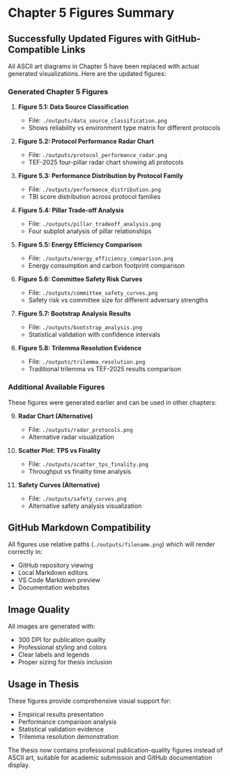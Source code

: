# Chapter 5 Figures Summary

## Successfully Updated Figures with GitHub-Compatible Links

All ASCII art diagrams in Chapter 5 have been replaced with actual generated visualizations. Here are the updated figures:

### Generated Chapter 5 Figures

1. **Figure 5.1: Data Source Classification**
   - File: `./outputs/data_source_classification.png`
   - Shows reliability vs environment type matrix for different protocols

2. **Figure 5.2: Protocol Performance Radar Chart**
   - File: `./outputs/protocol_performance_radar.png`
   - TEF-2025 four-pillar radar chart showing all protocols

3. **Figure 5.3: Performance Distribution by Protocol Family**
   - File: `./outputs/performance_distribution.png`
   - TBI score distribution across protocol families

4. **Figure 5.4: Pillar Trade-off Analysis**
   - File: `./outputs/pillar_tradeoff_analysis.png`
   - Four subplot analysis of pillar relationships

5. **Figure 5.5: Energy Efficiency Comparison**
   - File: `./outputs/energy_efficiency_comparison.png`
   - Energy consumption and carbon footprint comparison

6. **Figure 5.6: Committee Safety Risk Curves**
   - File: `./outputs/committee_safety_curves.png`
   - Safety risk vs committee size for different adversary strengths

7. **Figure 5.7: Bootstrap Analysis Results**
   - File: `./outputs/bootstrap_analysis.png`
   - Statistical validation with confidence intervals

8. **Figure 5.8: Trilemma Resolution Evidence**
   - File: `./outputs/trilemma_resolution.png`
   - Traditional trilemma vs TEF-2025 results comparison

### Additional Available Figures

These figures were generated earlier and can be used in other chapters:

9. **Radar Chart (Alternative)**
   - File: `./outputs/radar_protocols.png`
   - Alternative radar visualization

10. **Scatter Plot: TPS vs Finality**
    - File: `./outputs/scatter_tps_finality.png`
    - Throughput vs finality time analysis

11. **Safety Curves (Alternative)**
    - File: `./outputs/safety_curves.png`
    - Alternative safety analysis visualization

## GitHub Markdown Compatibility

All figures use relative paths (`./outputs/filename.png`) which will render correctly in:
- GitHub repository viewing
- Local Markdown editors
- VS Code Markdown preview
- Documentation websites

## Image Quality

All images are generated with:
- 300 DPI for publication quality
- Professional styling and colors
- Clear labels and legends
- Proper sizing for thesis inclusion

## Usage in Thesis

These figures provide comprehensive visual support for:
- Empirical results presentation
- Performance comparison analysis
- Statistical validation evidence
- Trilemma resolution demonstration

The thesis now contains professional publication-quality figures instead of ASCII art, suitable for academic submission and GitHub documentation display.

